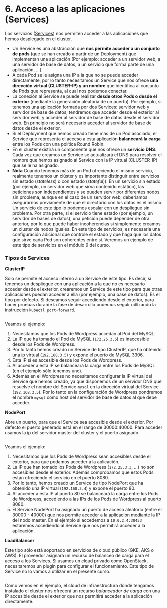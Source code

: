 # 6. Acceso a las aplicaciones (Services)

Los servicios ([Services](https://kubernetes.io/docs/concepts/services-networking/service/)) nos permiten acceder a las aplicaciones que hemos desplegado en el cluster.

* Un Service es una abstracción que **nos permite acceder a un conjunto de pods** (que se han creado a partir de un Deployment) que implementan una aplicación (Por ejemplo: acceder a un servidor web, a una servidor de base de datos, a un servicio que forma parte de una aplicación, ...).
* A cada Pod se le asigna una IP a la que no se puede acceder directamente, por lo tanto necesitamos un Service que nos ofrece **una dirección virtual (CLUSTER-IP) y un nombre** que identifica al conjunto de Pods que representa, al cual nos podemos conectar.
* La conexión al Service se puede realizar **desde otros Pods o desde el exterior** (mediante la generación aleatoria de un puerto). Por ejemplo, si tenemos una aplicación formada por dos Services: servidor web y servidor de base de datos, tendremos que acceder desde el exterior al servidor web, y acceder al servidor de base de datos desde el servidor web. En principio no será necesario acceder al servidor de base de datos desde el exterior.
* Si el Deployment que hemos creado tiene más de un Pod asociado, el Service que representa el acceso a esta aplicación **balanceará la carga** entre los Pods con una política Round Robin.
* En el cluster existirá un componente que nos ofrece un **servicio DNS**. Cada vez que creamos un Service se actualizará el DNS para resolver el nombre que hemos asignado al Service con la IP virtual (CLUSTER-IP) que se le ha asignado.
* **Nota** Cuando tenemos más de un Pod ofreciendo el mismo servicio, realmente tenemos un clúster y es importante distinguir entre servicios sin estado (_stateless_) o con estado (_stateful_)). En un servicio sin estado (por ejemplo, un servidor web que sirva contenido estático), las peticiones son independientes y se pueden servir por diferentes nodos sin problema, aunque en el caso de un servidor web, deberíamos asegurarnos previamente de que el directorio con los datos es el mismo. Un servicio de este tipo lo podemos escalar con un despliegue sin problema. Por otra parte, si el servicio tiene estado (por ejemplo, un servidor de bases de datos), una petición puede depender de otra anterior, por lo que puede haber incoherencias si simplemente creamos un cluster de nodos iguales. En este tipo de servicios, es necesaria una configuración adicional que controle el estado y que haga que los datos que sirve cada Pod son coherentes entre sí. Veremos un ejemplo de este tipo de servicios en el módulo 9 del curso.

### Tipos de Services

**ClusterIP**

Solo se permite el acceso interno a un Service de este tipo. Es decir, si tenemos un despliegue con una aplicación a la que no es necesario acceder desde el exterior, crearemos un Service de este tipo para que otras aplicaciones puedan acceder a ella (por ejemplo, una base de datos). Es el tipo por defecto. Si deseamos seguir accediendo desde el exterior, para hacer pruebas durante la fase de desarrollo podemos seguir utilizando la instrucción `kubectl port-forward`.

<figure><img src="../../.gitbook/assets/clusterip.png" alt=""><figcaption></figcaption></figure>

Veamos el ejemplo:

1. Necesitamos que los Pods de Wordpress accedan al Pod del MySQL.
2. La IP que ha tomado el Pod de MySQL (`172.25.3.5`) es inaccesible desde los Pods de Wordpress.
3. Por lo tanto hemos creado un Service de tipo ClusterIP, que ha obtenido una ip virtual (`192.168.3.5`) y expone el puerto de MySQL 3306.
4. Esta IP sí es accesible desde los Pods de Wordpress.
5. Al acceder a esta IP se balanceará la carga entre los Pods de MySQL (en el ejemplo sólo tenemos uno).
6. Además en el Wordpress no necesitamos configurar la IP virtual del Service que hemos creado, ya que disponemos de un servidor DNS que resuelve el nombre del Service `mysql` en la dirección virtual del Service (`192.168.3.5`). Por lo tanto en la configuración de Wordpress pondremos el nombre `mysql` como host del servidor de base de datos al que debe acceder.

**NodePort**

Abre un puerto, para que el Service sea accesible desde el exterior. Por defecto el puerto generado está en el rango de 30000:40000. Para acceder usamos la ip del servidor master del cluster y el puerto asignado.

<figure><img src="../../.gitbook/assets/nodeport.png" alt=""><figcaption></figcaption></figure>

Veamos el ejemplo:

1. Necesitamos que los Pods de Wordpress sean accesibles desde el exterior, para que podamos acceder a la aplicación.
2. La IP que han tomado los Pods de Wordpress (`172.25.3.3`, ...) no son accesibles desde el exterior. Además comprobamos que estos Pods están ofreciendo el servicio en el puerto 8080.
3. Por lo tanto, hemos creado un Service de tipo NodePort que ha obtenido una IP virtual (`192.168.3.4`) y expone el puerto 80.
4. Al acceder a esta IP al puerto 80 se balanceará la carga entre los Pods de Wordpress, accediendo a las IPs de los Pods de Wordpress al puerto 8080.
5. El Service NodePort ha asignado un puerto de acceso aleatorio (entre el 30000 - 40000) que nos permite acceder a la aplicación mediante la IP del nodo master. En el ejemplo si accedemos a `10.0.2.4:30453` estaremos accediendo al Service que nos permitirá acceder a la aplicación.

**LoadBalancer**

Este tipo sólo está soportado en servicios de cloud público (GKE, AKS o AWS). El proveedor asignará un recurso de balanceo de carga para el acceso a los Services. Si usamos un cloud privado como OpenStack, necesitaremos un plugin para configurar el funcionamiento. Este tipo de Service no lo vamos a utilizar en el presente curso.

<figure><img src="../../.gitbook/assets/loadbalancer.png" alt=""><figcaption></figcaption></figure>

Como vemos en el ejemplo, el cloud de infraestructura donde tengamos instalado el cluster nos ofrecerá un recurso _balanceador de carga_ con una IP accesible desde el exterior que nos permitirá acceder a la aplicación directamente.
